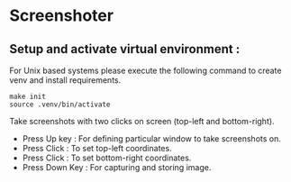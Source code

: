 # Screenshoter

## Setup and activate virtual environment :
For Unix based systems please execute the following command to create venv and install requirements.
```
make init
source .venv/bin/activate
```

Take screenshots with two clicks on screen (top-left and bottom-right).

* Press Up key : For defining particular window to take screenshots on.
* Press Click : To set top-left coordinates.
* Press Click : To set bottom-right coordinates.
* Press Down Key : For capturing and storing image.
